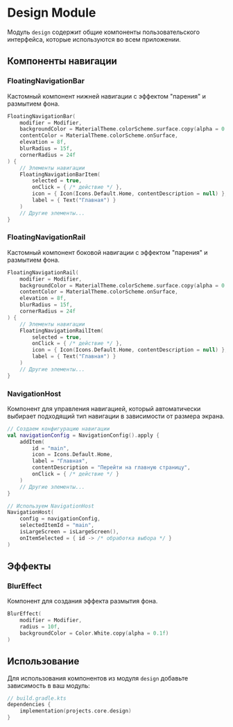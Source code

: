 # Design Module

Модуль `design` содержит общие компоненты пользовательского интерфейса, которые используются во всем приложении.

## Компоненты навигации

### FloatingNavigationBar

Кастомный компонент нижней навигации с эффектом "парения" и размытием фона.

```kotlin
FloatingNavigationBar(
    modifier = Modifier,
    backgroundColor = MaterialTheme.colorScheme.surface.copy(alpha = 0.9f),
    contentColor = MaterialTheme.colorScheme.onSurface,
    elevation = 8f,
    blurRadius = 15f,
    cornerRadius = 24f
) {
    // Элементы навигации
    FloatingNavigationBarItem(
        selected = true,
        onClick = { /* действие */ },
        icon = { Icon(Icons.Default.Home, contentDescription = null) },
        label = { Text("Главная") }
    )
    // Другие элементы...
}
```

### FloatingNavigationRail

Кастомный компонент боковой навигации с эффектом "парения" и размытием фона.

```kotlin
FloatingNavigationRail(
    modifier = Modifier,
    backgroundColor = MaterialTheme.colorScheme.surface.copy(alpha = 0.9f),
    contentColor = MaterialTheme.colorScheme.onSurface,
    elevation = 8f,
    blurRadius = 15f,
    cornerRadius = 24f
) {
    // Элементы навигации
    FloatingNavigationRailItem(
        selected = true,
        onClick = { /* действие */ },
        icon = { Icon(Icons.Default.Home, contentDescription = null) },
        label = { Text("Главная") }
    )
    // Другие элементы...
}
```

### NavigationHost

Компонент для управления навигацией, который автоматически выбирает подходящий тип навигации в зависимости от размера экрана.

```kotlin
// Создаем конфигурацию навигации
val navigationConfig = NavigationConfig().apply {
    addItem(
        id = "main",
        icon = Icons.Default.Home,
        label = "Главная",
        contentDescription = "Перейти на главную страницу",
        onClick = { /* действие */ }
    )
    // Другие элементы...
}

// Используем NavigationHost
NavigationHost(
    config = navigationConfig,
    selectedItemId = "main",
    isLargeScreen = isLargeScreen(),
    onItemSelected = { id -> /* обработка выбора */ }
)
```

## Эффекты

### BlurEffect

Компонент для создания эффекта размытия фона.

```kotlin
BlurEffect(
    modifier = Modifier,
    radius = 10f,
    backgroundColor = Color.White.copy(alpha = 0.1f)
)
```

## Использование

Для использования компонентов из модуля `design` добавьте зависимость в ваш модуль:

```kotlin
// build.gradle.kts
dependencies {
    implementation(projects.core.design)
}
```
